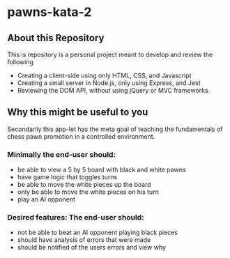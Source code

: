 # pawns-kata-2

## About this Repository
This is repository is a personal project meant to develop and review the following
* Creating a client-side using only HTML, CSS, and Javascript
* Creating a small server in Node.js, only using Express, and Jest
* Reviewing the DOM API, without using jQuery or MVC frameworks

## Why this might be useful to you
Secondarily this app-let has the meta goal of teaching the fundamentals of chess
pawn promotion in a controlled environment. 

### Minimally the end-user should:
* be able to view a 5 by 5 board with black and white pawns
* have game logic that toggles turns
* be able to move the white pieces up the board
* only be able to move the white pieces on his turn
* play an AI opponent

### Desired features: The end-user should:
* not be able to beat an AI opponent playing black pieces
* should have analysis of errors that were made
* should be notified of the users errors and view why 
